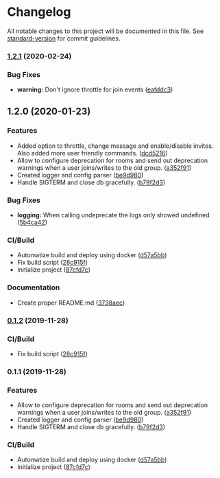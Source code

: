 # Changelog

All notable changes to this project will be documented in this file. See [standard-version](https://github.com/conventional-changelog/standard-version) for commit guidelines.

### [1.2.1](https://github.com/gergof/matrix-room-deprecation-bot/compare/v1.2.0...v1.2.1) (2020-02-24)


### Bug Fixes

* **warning:** Don't ignore throttle for join events ([eafddc3](https://github.com/gergof/matrix-room-deprecation-bot/commit/eafddc3c0e7f72cd4827cadb29396ea07f1e1f69))

## 1.2.0 (2020-01-23)


### Features

* Added option to throttle, change message and enable/disable invites. Also added more user friendly commands. ([dcd5216](https://github.com/gergof/matrix-room-deprecation-bot/commit/dcd52169d957cd0d2c5511ff7cb366756339c755))
* Allow to configure deprecation for rooms and send out deprecation warnings when a user joins/writes to the old group. ([a352f91](https://github.com/gergof/matrix-room-deprecation-bot/commit/a352f9131cd0fe4b5a67a20a89363ecb8c684cb4))
* Created logger and config parser ([be9d980](https://github.com/gergof/matrix-room-deprecation-bot/commit/be9d980d6e341537f50a6549be7d39b245bc7a04))
* Handle SIGTERM and close db gracefully. ([b79f2d3](https://github.com/gergof/matrix-room-deprecation-bot/commit/b79f2d3a908e62bdaca366a17ecf1f36e95a7433))


### Bug Fixes

* **logging:** When calling undeprecate the logs only showed undefined ([5b4ca42](https://github.com/gergof/matrix-room-deprecation-bot/commit/5b4ca429b637b3786cf102ecacd4e3c31c4a696d))


### CI/Build

* Automatize build and deploy using docker ([d57a5bb](https://github.com/gergof/matrix-room-deprecation-bot/commit/d57a5bbccd49faaca52a597e839423b552ee2ddc))
* Fix build script ([28c915f](https://github.com/gergof/matrix-room-deprecation-bot/commit/28c915fbe9319f4d7b6820551f706dd824e76cef))
* Initialize project ([87cfd7c](https://github.com/gergof/matrix-room-deprecation-bot/commit/87cfd7ce772bd262df3ca490909f0a36ef6a7a4f))


### Documentation

* Create proper README.md ([3738aec](https://github.com/gergof/matrix-room-deprecation-bot/commit/3738aecdb14bae4a4c2bb8164dbb015f05ad5da8))

### [0.1.2](https://github.com/gergof/matrix-room-deprecation-bot/compare/v0.1.1...v0.1.2) (2019-11-28)


### CI/Build

* Fix build script ([28c915f](https://github.com/gergof/matrix-room-deprecation-bot/commit/28c915fbe9319f4d7b6820551f706dd824e76cef))

### 0.1.1 (2019-11-28)


### Features

* Allow to configure deprecation for rooms and send out deprecation warnings when a user joins/writes to the old group. ([a352f91](https://github.com/gergof/matrix-room-deprecation-bot/commit/a352f9131cd0fe4b5a67a20a89363ecb8c684cb4))
* Created logger and config parser ([be9d980](https://github.com/gergof/matrix-room-deprecation-bot/commit/be9d980d6e341537f50a6549be7d39b245bc7a04))
* Handle SIGTERM and close db gracefully. ([b79f2d3](https://github.com/gergof/matrix-room-deprecation-bot/commit/b79f2d3a908e62bdaca366a17ecf1f36e95a7433))


### CI/Build

* Automatize build and deploy using docker ([d57a5bb](https://github.com/gergof/matrix-room-deprecation-bot/commit/d57a5bbccd49faaca52a597e839423b552ee2ddc))
* Initialize project ([87cfd7c](https://github.com/gergof/matrix-room-deprecation-bot/commit/87cfd7ce772bd262df3ca490909f0a36ef6a7a4f))
